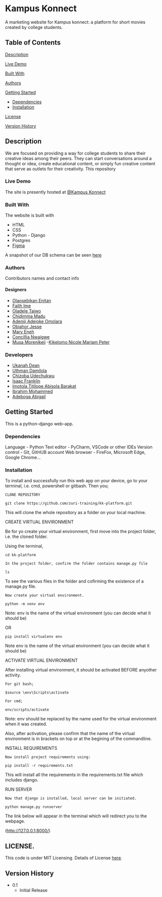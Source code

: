 # Kampus Konnect

A marketing website for Kampus konnect: a platform for short movies created by college students.

## Table of Contents

[Description](#desc)

[Live Demo](#demo)

[Built With](#built)

[Authors](#authors)

[Getting Started](#started)

* [Dependencies](#depend)
* [Installation](#install)

[License](#license)

[Version History](#version)


<a name="desc"></a>

## Description

We are focused on providing a way for college students to share their creative ideas among their peers. They can start conversations around a thought or idea, create educational content, or simply fun creative content that serve as outlets for their creativity. This repository 

<a name="demo"></a>
### Live Demo

The site is presently hosted at [@Kampus Konnect](https://kampus-konnect.netlify.app)

<a name="built"></a>
### Built With

The website is built with
- HTML
- CSS
- Python - Django
- Postgres
- [Figma](https://www.figma.com/file/lylckSVblnwTfXIxcl3bNE/Video-Display?node-id=179%3A438)

A snapshot of our DB schema can be seen [here](https://app.diagrams.net/#G1wtzgJG3QADuNnowGzx___eC6y_d1ihZA) 

<a name="authors"></a>
### Authors

Contributors names and contact info

#### Designers
- [Olaosebikan Enitan](https://github.com/hennyitan)
- [Faith Ime](https://github.com/Calejay)
- [Oladele Taiwo](https://github.com/Jedstitches)
- [Chidimma Madu](https://github.com/Mara-mma)
- [Adeniji Adejoke Omolara](https://github.com/AdenijiOmolara)
- [Obiahor Jesse](https://github.com/Jessesnr)
- [Mary Eneh](https://github.com/Mary-Eneh)
- [Concillia Nwaigwe](https://github.com/Lyia-n)
- [Musa Morenikeji](https://github.com/M-Morenny-M-36)
-[Kikelomo Nicole Mariam Peter](https://github.com/kikenicole)

### Developers
- [Ukanah Dean](https://github.com/Harrylever)
- [Uthman Damilola](https://github.com/D-uth)
- [Chizoba Udechukwu](https://github.com/videlleudeh)
- [Isaac Franklin](https://github.com/orgs/Isaac-Franklin)
- [Imotola Titilope Abisola Barakat](https://github.com/iwalewa-x)
- [Ibrahim Mohammed](https://github.com/IbrahimMohammedAnyarsYorda)
- [Adeboga Abigail](https://github.com/bogadeji)


<a name="started"></a>
## Getting Started

This is a python-django web-app.

<a name="depend"></a>
### Dependencies

Language - Python
Text editor - PyCharm, VSCode or other IDEs
Version control - Git, GitHUB account
Web browser - FireFox, Microsoft Edge, Google Chrome...

<a name="install"></a>
### Installation

To install and successfully run this web app on your device, go to your terminal, i.e. cmd, powershell or gitbash. Then you;

    CLONE REPOSITORY

    git clone https://github.com/zuri-training/kk-platform.git


This will clone the whole repository as a folder on your local machine.

CREATE VIRTUAL ENVIRONMENT

Be for yo create your virtual environment, first move into the project folder, i.e. the cloned folder.

Using the terminal,

    cd kk-platform

    In the project folder, confirm the folder contains manage.py file

    ls

To see the various files in the folder and cofirming the existence of a manage.py file.

    Now create your virtual environment.

    python -m venv env

Note: env is the name of the virtual environment (you can decide what it should be)

OR

    pip install virtualenv env

Note env is the name of the virtual environment (you can decide what it should be)

ACTIVATE VIRTUAL ENVIRONMENT

After installing virtual environment, it should be activated BEFORE anyother activity.

    For git bash;

    $source \env\Scripts\activate

    For cmd;

    env/scripts/activate


Note: env should be replaced by the name used for  the virtual environment when it was created.


Also, after activation, please confirm that the name of the virtual environment is in brackets on top or at the begining of the commandline.


INSTALL REQUIREMENTS


    Now install project requirements using:

    pip install -r requirements.txt


This will install all the requirements in the requirements.txt file which includes django.


RUN SERVER


    Now that django is installed, local server can be initiated.

    python manage.py runserver


The link below will appear in the terminal which will redirect you to the webpage. 

(http://127.0.0.1:8000/)


<a name="license"></a>
## LICENSE. 

This code is under MIT Licensing. Details of License [here](License).

<a name="version"></a>
## Version History

* 0.1
    * Initial Release
